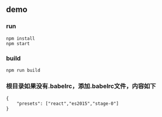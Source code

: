 ## demo

### run 
```
npm install
npm start
```
### build
```
npm run build
```

### 根目录如果没有.babelrc，添加.babelrc文件，内容如下
```
{
    "presets": ["react","es2015","stage-0"]
}
```

